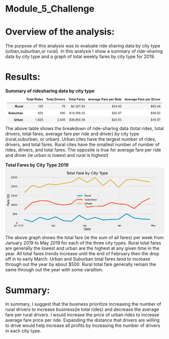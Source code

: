 # Module_5_Challenge
# Overview of the analysis:
The purpose of this analysis was to evaluate ride sharing data by city type (urban,suburban,or rural). In this analysis I show a summary of ride-sharing data by city type and a graph of total weekly fares by city type for 2019. 

# Results:
**Summary of ridesharing data by city type**
![table](https://github.com/nsmeltz/Module_5_Challenge/blob/a97e166c9ba02bf4372efb9e79960339efb132d3/Analysis/Pyber_summary.png)                            
The above table shows the breakdown of ride-sharing data (total rides, total drivers, total fares, average fare per ride and driver) by city type (rural,suburban, or urban). Urban cites have the largest number of rides, drivers, and total fares. Rural cites have the smallest number of number of rides, drivers, and total fares. The opposite is true for average fare per ride and driver (ie urban is lowest and rural is highest)

**Total Fares by City Type 2019**
![graph](https://github.com/nsmeltz/Module_5_Challenge/blob/1eaa34f975d2ac7671278b0385ddae4a7d628460/Analysis/PyBer_fare_summary.png)                     
The above graph shows the total fare (ie the sum of all fares) per week from January 2019 to May 2019 for each of the three city types. Rural total fares are generally the lowest and urban are the highest at any given time in the year. All total fares trends increase until the end of February then the drop off in to early March. Urban and Suburban total fares tend to increase through out the year by about $500. Rural total fare generally remain the same through out the year with some varaition.  

# Summary:
In summary, I suggest that the business prioritize increasing the number of rural drivers to increase business(ie total rides) and decrease the average fare per rural drivers. I would increase the price of urban rides to increase average fare price per ride. Expanding the distance that drivers are willing to drive would help increase all profits by increasing the number of drivers in each city type. 
